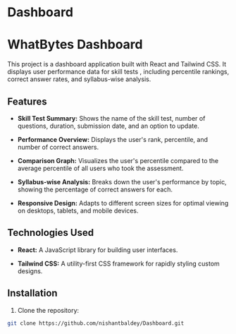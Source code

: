 # Dashboard
# WhatBytes Dashboard



This project is a dashboard application built with React and Tailwind CSS. It displays user performance data for skill tests , including percentile rankings, correct answer rates, and syllabus-wise analysis.



## Features



- **Skill Test Summary:** Shows the name of the skill test, number of questions, duration, submission date, and an option to update.

- **Performance Overview:** Displays the user's rank, percentile, and number of correct answers.

- **Comparison Graph:** Visualizes the user's percentile compared to the average percentile of all users who took the assessment.

- **Syllabus-wise Analysis:** Breaks down the user's performance by topic, showing the percentage of correct answers for each.



- **Responsive Design:** Adapts to different screen sizes for optimal viewing on desktops, tablets, and mobile devices.



## Technologies Used



- **React:** A JavaScript library for building user interfaces.

- **Tailwind CSS:** A utility-first CSS framework for rapidly styling custom designs.



## Installation



1. Clone the repository:


```bash
git clone https://github.com/nishantbaldey/Dashboard.git
```
